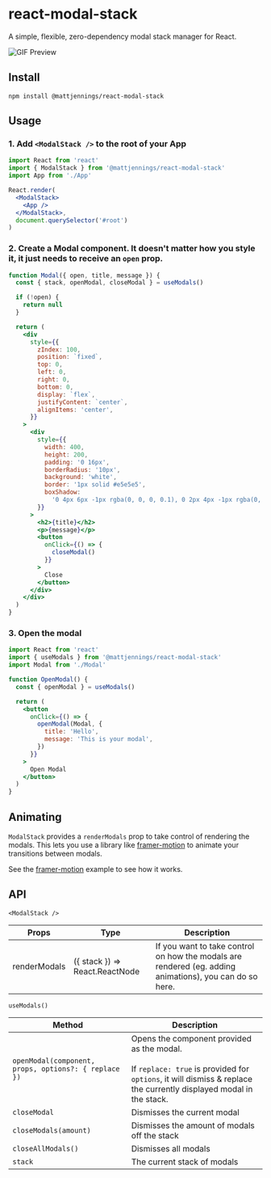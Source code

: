 # react-modal-stack

A simple, flexible, zero-dependency modal stack manager for React.

![GIF Preview](https://media.giphy.com/media/cnVra4LzHe1LWN5qpq/giphy.gif)

## Install

```
npm install @mattjennings/react-modal-stack
```

## Usage

### 1. Add `<ModalStack />` to the root of your App

```jsx
import React from 'react'
import { ModalStack } from '@mattjennings/react-modal-stack'
import App from './App'

React.render(
  <ModalStack>
    <App />
  </ModalStack>,
  document.querySelector('#root')
)
```

### 2. Create a Modal component. It doesn't matter how you style it, it just needs to receive an `open` prop.

```jsx
function Modal({ open, title, message }) {
  const { stack, openModal, closeModal } = useModals()

  if (!open) {
    return null
  }

  return (
    <div
      style={{
        zIndex: 100,
        position: `fixed`,
        top: 0,
        left: 0,
        right: 0,
        bottom: 0,
        display: `flex`,
        justifyContent: `center`,
        alignItems: 'center',
      }}
    >
      <div
        style={{
          width: 400,
          height: 200,
          padding: '0 16px',
          borderRadius: '10px',
          background: 'white',
          border: '1px solid #e5e5e5',
          boxShadow:
            '0 4px 6px -1px rgba(0, 0, 0, 0.1), 0 2px 4px -1px rgba(0, 0, 0, 0.06)',
        }}
      >
        <h2>{title}</h2>
        <p>{message}</p>
        <button
          onClick={() => {
            closeModal()
          }}
        >
          Close
        </button>
      </div>
    </div>
  )
}
```

### 3. Open the modal

```jsx
import React from 'react'
import { useModals } from '@mattjennings/react-modal-stack'
import Modal from './Modal'

function OpenModal() {
  const { openModal } = useModals()

  return (
    <button
      onClick={() => {
        openModal(Modal, {
          title: 'Hello',
          message: 'This is your modal',
        })
      }}
    >
      Open Modal
    </button>
  )
}
```

## Animating

`ModalStack` provides a `renderModals` prop to take control of rendering the modals. This lets you use a library like [framer-motion](https://github.com/framer/motion) to animate your transitions between modals.

See the [framer-motion]() example to see how it works.

## API

`<ModalStack />`

| Props        | Type                           | Description                                                                                             |
| ------------ | ------------------------------ | ------------------------------------------------------------------------------------------------------- |
| renderModals | ({ stack }) => React.ReactNode | If you want to take control on how the modals are rendered (eg. adding animations), you can do so here. |

`useModals()`

| Method                                               | Description                                                                                                                                                                |
| ---------------------------------------------------- | -------------------------------------------------------------------------------------------------------------------------------------------------------------------------- |
| `openModal(component, props, options?: { replace })` | Opens the component provided as the modal. <br /><br />If `replace: true` is provided for `options`, it will dismiss & replace the currently displayed modal in the stack. |
| `closeModal`                                         | Dismisses the current modal                                                                                                                                                |
| `closeModals(amount)`                                | Dismisses the amount of modals off the stack                                                                                                                               |
| `closeAllModals()`                                   | Dismisses all modals                                                                                                                                                       |
| `stack`                                              | The current stack of modals                                                                                                                                                |
